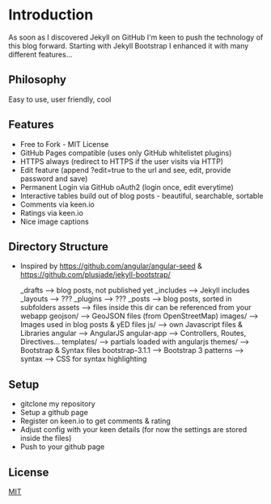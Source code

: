 # Introduction

As soon as I discovered Jekyll on GitHub I'm keen to push the technology of this blog forward.
Starting with Jekyll Bootstrap I enhanced it with many different features...

## Philosophy
Easy to use, user friendly, cool

## Features
- Free to Fork - MIT License
- GitHub Pages compatible (uses only GitHub whitelistet plugins)
- HTTPS always (redirect to HTTPS if the user visits via HTTP)
- Edit feature (append ?edit=true to the url and see, edit, provide password and save)
- Permanent Login via GitHub oAuth2 (login once, edit everytime)
- Interactive tables build out of blog posts - beautiful, searchable, sortable
- Comments via keen.io
- Ratings via keen.io
- Nice image captions

## Directory Structure
- Inspired by https://github.com/angular/angular-seed & https://github.com/plusjade/jekyll-bootstrap/


  _drafts                  --> blog posts, not published yet
  _includes                --> Jekyll includes
  _layouts                 --> ???
  _plugins                 --> ???
  _posts                   --> blog posts, sorted in subfolders
  assets                   --> files inside this dir can be referenced from your webapp
    geojson/               --> GeoJSON files (from OpenStreetMap)
    images/                --> Images used in blog posts & yED files
    js/                    --> own Javascript files & Libraries
      angular			   --> AngularJS
      angular-app          --> Controllers, Routes, Directives...
      templates/           --> partials loaded with angularjs
      themes/              --> Bootstrap & Syntax files
        bootstrap-3.1.1    --> Bootstrap 3
        patterns           --> 
        syntax             --> CSS for syntax highlighting
			

## Setup
- gitclone my repository
- Setup a github page
- Register on keen.io to get comments & rating
- Adjust config with your keen details (for now the settings are stored inside the files)
- Push to your github page

## License

[MIT](http://opensource.org/licenses/MIT)
